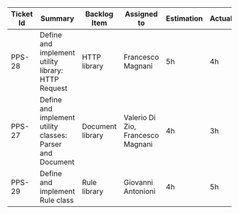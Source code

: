 | Ticket Id | Summary                                                       | Backlog Item       | Assigned to                                                         | Estimation | Actual | Type          |
|-----------|---------------------------------------------------------------|--------------------|---------------------------------------------------------------------|------------|--------|---------------|
| PPS-28    | Define and implement utility library: HTTP Request            | HTTP library       | Francesco Magnani                                                   | 5h         | 4h     | Design        |
| PPS-27    | Define and implement utility classes: Parser and Document     | Document library   | Valerio Di Zio, Francesco Magnani                                   | 4h         | 3h     | Design        |
| PPS-29    | Define and implement Rule class                               | Rule library       | Giovanni Antonioni                                                  | 4h         | 5h     | Design        |
